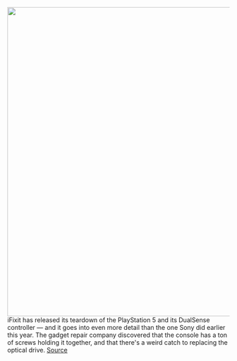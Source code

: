 <img src='https://cdn.vox-cdn.com/thumbor/F5bSe4LKya8LyMCDtxKF-JVwEv8=/0x0:1600x1200/1200x800/filters:focal(672x472:928x728)/cdn.vox-cdn.com/uploads/chorus_image/image/68500684/3MqFL2AQmEZugiii.huge.0.jpeg' width='700px' /><br/>
iFixit has released its teardown of the PlayStation 5 and its DualSense controller — and it goes into even more detail than the one Sony did earlier this year. The gadget repair company discovered that the console has a ton of screws holding it together, and that there's a weird catch to replacing the optical drive.
<a href='https://www.theverge.com/2020/12/11/22170536/ifixit-teardown-playstation-5-dualsense-controller-gamepad'> Source <a/>